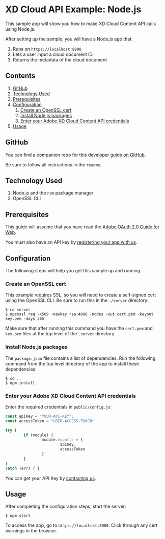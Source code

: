 # XD Cloud API Example: Node.js

This sample app will show you how to make XD Cloud Content API calls using Node.js.

After setting up the sample, you will have a Node.js app that:

1. Runs on `https://localhost:8000`
1. Lets a user input a cloud document ID
1. Returns the metadata of the cloud document

<!-- $ doctoc ./readme.md --title "## Contents" --entryprefix 1. --gitlab --maxlevel 3 -->
<!-- START doctoc generated TOC please keep comment here to allow auto update -->
<!-- DON'T EDIT THIS SECTION, INSTEAD RE-RUN doctoc TO UPDATE -->
## Contents

1. [GitHub](#github)
1. [Technology Used](#technology-used)
1. [Prerequisites](#prerequisites)
1. [Configuration](#configuration)
    1. [Create an OpenSSL cert](#create-an-openssl-cert)
    1. [Install Node.js packages](#install-nodejs-packages)
    1. [Enter your Adobe XD Cloud Content API credentials](#enter-your-adobe-xd-cloud-api-credentials)
1. [Usage](#usage)

<!-- END doctoc generated TOC please keep comment here to allow auto update -->

## GitHub

You can find a companion repo for this developer guide [on GitHub]().

Be sure to follow all instructions in the `readme`.

## Technology Used

1. Node.js and the `npm` package manager
1. OpenSSL CLI

## Prerequisites

This guide will assume that you have read the [Adobe OAuth 2.0 Guide for Web](https://www.adobe.io/authentication/auth-methods.html#!AdobeDocs/adobeio-auth/master/AuthenticationOverview/OAuthIntegration.md).

You must also have an API key by [registering your app with us](https://adobe.allegiancetech.com/surveys/JDQ78F/). 

## Configuration

The following steps will help you get this sample up and running.

### Create an OpenSSL cert

This example requires SSL, so you will need to create a self-signed cert using the OpenSSL CLI. Be sure to run this in the `./server` directory:

```
$ cd server
$ openssl req -x509 -newkey rsa:4096 -nodes -out cert.pem -keyout key.pem -days 365
```

Make sure that after running this command you have the `cert.pem` and `key.pem` files at the top level of the `.server` directory.

### Install Node.js packages

The `package.json` file contains a list of dependencies. Run the following command from the top level directory of the app to install these dependencies:

```
$ cd ..
$ npm install
```

### Enter your Adobe XD Cloud Content API credentials

Enter the required credentials in `public/config.js`:

```javascript
const apiKey = "YOUR-API-KEY";
const accessToken = "USER-ACCESS-TOKEN"

try {
        if (module) {
                module.exports = {
                        apiKey,
                        accessToken
                }
        }
}
catch (err) { }
```

You can get your API Key by [contacting us](https://adobe.allegiancetech.com/surveys/JDQ78F/).

## Usage

After completing the configuration steps, start the server:

```
$ npm start
```

To access the app, go to `https://localhost:8000`. Click through any cert warnings in the browser.
